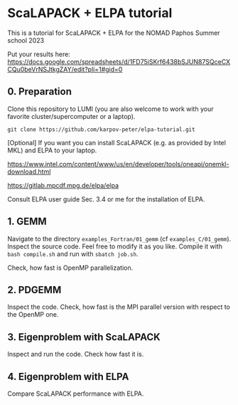 # ScaLAPACK + ELPA tutorial
This is a tutorial for ScaLAPACK + ELPA for the NOMAD Paphos Summer school 2023

Put your results here: https://docs.google.com/spreadsheets/d/1FD75iSKrf6438bSJUN87SQceCXCQu0beVrNSJtkgZAY/edit?pli=1#gid=0

## 0. Preparation

Clone this repository to LUMI (you are also welcome to work with your favorite cluster/supercomputer or a laptop).
```
git clone https://github.com/karpov-peter/elpa-tutorial.git
```

[Optional] If you want you can install ScaLAPACK (e.g. as provided by Intel MKL) and ELPA to your laptop.

https://www.intel.com/content/www/us/en/developer/tools/oneapi/onemkl-download.html

https://gitlab.mpcdf.mpg.de/elpa/elpa

Consult ELPA user guide Sec. 3.4 or me for the installation of ELPA.

## 1. GEMM

Navigate to the directory ```examples_Fortran/01_gemm``` (cf ```examples_C/01_gemm```). Inspect the source code. Feel free to modify it as you like. Compile it with `bash compile.sh` and run with `sbatch job.sh`.

Check, how fast is OpenMP parallelization.

## 2. PDGEMM

Inspect the code. Check, how fast is the MPI parallel version with respect to the OpenMP one.

## 3. Eigenproblem with ScaLAPACK

Inspect and run the code. Check how fast it is.

## 4. Eigenproblem with ELPA

Compare ScaLAPACK performance with ELPA.


